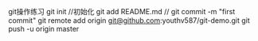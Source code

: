 git操作练习
git init			//初始化
git add README.md	//
git commit -m "first commit"
git remote add origin git@github.com:youthv587/git-demo.git
git push -u origin master